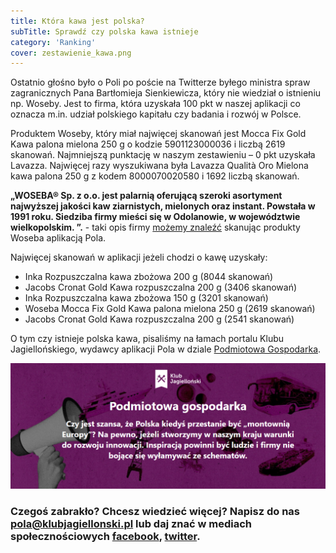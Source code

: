 ```yaml
---
title: Która kawa jest polska?
subTitle: Sprawdź czy polska kawa istnieje
category: 'Ranking'
cover: zestawienie_kawa.png
---
```


Ostatnio głośno było o Poli po poście na Twitterze byłego ministra spraw zagranicznych Pana Bartłomieja Sienkiewicza, który nie wiedział o istnieniu np. Woseby. Jest to firma, która uzyskała 100 pkt w naszej aplikacji co oznacza m.in. udział polskiego kapitału czy badania i rozwój w Polsce.

Produktem Woseby, który miał najwięcej skanowań jest Mocca Fix Gold Kawa palona mielona 250 g o kodzie 5901123000036 i liczbą 2619 skanowań. Najmniejszą punktację w naszym zestawieniu – 0 pkt uzyskała Lavazza. Najwięcej razy wyszukiwana była Lavazza Qualità Oro Mielona kawa palona 250 g z kodem 8000070020580 i 1692 liczbą skanowań.

**„WOSEBA® Sp. z o.o. jest palarnią oferującą szeroki asortyment najwyższej jakości kaw ziarnistych, mielonych oraz instant. Powstała w 1991 roku. Siedziba firmy mieści się w Odolanowie, w województwie wielkopolskim. ”.** - taki opis firmy [możemy znaleźć](https://www.pola-app.pl/) skanując produkty Woseba aplikacją Pola.

Najwięcej skanowań w aplikacji jeżeli chodzi o kawę uzyskały:

- Inka Rozpuszczalna kawa zbożowa 200 g (8044 skanowań)
- Jacobs Cronat Gold Kawa rozpuszczalna 200 g (3406 skanowań)
- Inka Rozpuszczalna kawa zbożowa 150 g (3201 skanowań)
- Woseba Mocca Fix Gold Kawa palona mielona 250 g (2619 skanowań)
- Jacobs Cronat Gold Kawa rozpuszczalna 200 g (2541 skanowań)

O tym czy istnieje polska kawa, pisaliśmy na łamach portalu Klubu Jagiellońskiego, wydawcy aplikacji Pola w dziale [Podmiotowa Gospodarka](https://klubjagiellonski.pl/2021/11/16/radoslaw-sikorski-oskarzyl-nas-o-nacjonalizm-patriotyzm-gospodarczy-jak-maszerowanie-w-brunatnych-koszulach/).

![](PG.png)

### Czegoś zabrakło? Chcesz wiedzieć więcej? Napisz do nas **pola@klubjagiellonski.pl** lub daj znać w mediach społecznościowych [facebook](https://www.facebook.com/app.pola), [twitter](https://twitter.com/pola_app).
